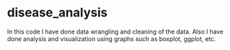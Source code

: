 # disease_analysis
In this code I have done data wrangling and cleaning of the data. Also I have done analysis and visualization using graphs such as boxplot, ggplot, etc. 
